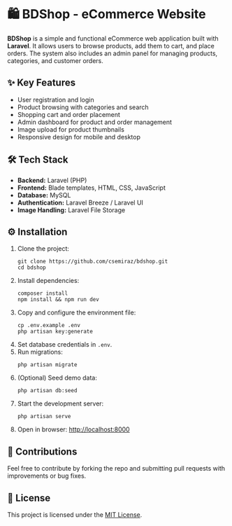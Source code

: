 <!DOCTYPE html>
<html lang="en">
<head>
  <meta charset="UTF-8">
</head>
<body>
  <h1>🛍️ BDShop - eCommerce Website</h1>

  <p><strong>BDShop</strong> is a simple and functional eCommerce web application built with <strong>Laravel</strong>. It allows users to browse products, add them to cart, and place orders. The system also includes an admin panel for managing products, categories, and customer orders.</p>

  <h2>✨ Key Features</h2>
  <ul>
    <li>User registration and login</li>
    <li>Product browsing with categories and search</li>
    <li>Shopping cart and order placement</li>
    <li>Admin dashboard for product and order management</li>
    <li>Image upload for product thumbnails</li>
    <li>Responsive design for mobile and desktop</li>
  </ul>

  <h2>🛠️ Tech Stack</h2>
  <ul>
    <li><strong>Backend:</strong> Laravel (PHP)</li>
    <li><strong>Frontend:</strong> Blade templates, HTML, CSS, JavaScript</li>
    <li><strong>Database:</strong> MySQL</li>
    <li><strong>Authentication:</strong> Laravel Breeze / Laravel UI</li>
    <li><strong>Image Handling:</strong> Laravel File Storage</li>
  </ul>

  <h2>⚙️ Installation</h2>
  <ol>
    <li>Clone the project:
      <pre><code>git clone https://github.com/csemiraz/bdshop.git
cd bdshop</code></pre>
    </li>
    <li>Install dependencies:
      <pre><code>composer install
npm install && npm run dev</code></pre>
    </li>
    <li>Copy and configure the environment file:
      <pre><code>cp .env.example .env
php artisan key:generate</code></pre>
    </li>
    <li>Set database credentials in <code>.env</code>.</li>
    <li>Run migrations:
      <pre><code>php artisan migrate</code></pre>
    </li>
    <li>(Optional) Seed demo data:
      <pre><code>php artisan db:seed</code></pre>
    </li>
    <li>Start the development server:
      <pre><code>php artisan serve</code></pre>
    </li>
    <li>Open in browser: <a href="http://localhost:8000">http://localhost:8000</a></li>
  </ol>

  <h2>🙌 Contributions</h2>
  <p>Feel free to contribute by forking the repo and submitting pull requests with improvements or bug fixes.</p>

  <h2>📄 License</h2>
  <p>This project is licensed under the <a href="LICENSE">MIT License</a>.</p>
</body>
</html>

